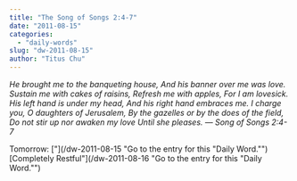 ```yaml
---
title: "The Song of Songs 2:4-7"
date: "2011-08-15"
categories: 
  - "daily-words"
slug: "dw-2011-08-15"
author: "Titus Chu"
---
```


_He brought me to the banqueting house, And his banner over me was love. Sustain me with cakes of raisins, Refresh me with apples, For I am lovesick. His left hand is under my head, And his right hand embraces me. I charge you, O daughters of Jerusalem, By the gazelles or by the does of the field, Do not stir up nor awaken my love Until she pleases. — Song of Songs 2:4-7_

Tomorrow: ["](/dw-2011-08-15 "Go to the entry for this "Daily Word."")[Completely Restful"](/dw-2011-08-16 "Go to the entry for this "Daily Word."")
